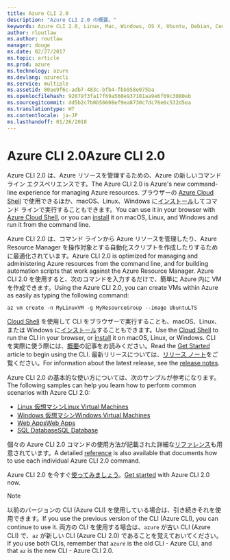 ```yaml
---
title: Azure CLI 2.0
description: "Azure CLI 2.0 の概要。"
keywords: Azure CLI 2.0, Linux, Mac, Windows, OS X, Ubuntu, Debian, CentOS, RHEL, SUSE, CoreOS, Docker, Windows, Python, PIP
author: rloutlaw
ms.author: routlaw
manager: douge
ms.date: 02/27/2017
ms.topic: article
ms.prod: azure
ms.technology: azure
ms.devlang: azurecli
ms.service: multiple
ms.assetid: 80ae9f6c-adb7-483c-bfb4-fbb958e075ba
ms.openlocfilehash: 92079f3fa17f69a560e937101aa9e6f09c3080eb
ms.sourcegitcommit: dd5b2c7b0b56608ef9ea8730c7dc76e6c532d5ea
ms.translationtype: HT
ms.contentlocale: ja-JP
ms.lasthandoff: 01/26/2018
---
```

# <a name="azure-cli-20"></a><span data-ttu-id="3929a-104">Azure CLI 2.0</span><span class="sxs-lookup"><span data-stu-id="3929a-104">Azure CLI 2.0</span></span>

<span data-ttu-id="3929a-105">Azure CLI 2.0 は、Azure リソースを管理するための、Azure の新しいコマンド ライン エクスペリエンスです。</span><span class="sxs-lookup"><span data-stu-id="3929a-105">The Azure CLI 2.0 is Azure's new command-line experience for managing Azure resources.</span></span>
<span data-ttu-id="3929a-106">ブラウザーの [Azure Cloud Shell](/azure/cloud-shell/overview) で使用できるほか、macOS、Linux、Windows に[インストール](install-azure-cli.md)してコマンド ラインで実行することもできます。</span><span class="sxs-lookup"><span data-stu-id="3929a-106">You can use it in your browser with [Azure Cloud Shell](/azure/cloud-shell/overview), or you can [install](install-azure-cli.md) it on macOS, Linux, and Windows and run it from the command line.</span></span>

<span data-ttu-id="3929a-107">Azure CLI 2.0 は、コマンド ラインから Azure リソースを管理したり、Azure Resource Manager を操作対象とする自動化スクリプトを作成したりするために最適化されています。</span><span class="sxs-lookup"><span data-stu-id="3929a-107">Azure CLI 2.0 is optimized for managing and administering Azure resources from the command line, and for building automation scripts that work against the Azure Resource Manager.</span></span> <span data-ttu-id="3929a-108">Azure CLI 2.0 を使用すると、次のコマンドを入力するだけで、簡単に Azure 内に VM を作成できます。</span><span class="sxs-lookup"><span data-stu-id="3929a-108">Using the Azure CLI 2.0, you can create VMs within Azure as easily as typing the following command:</span></span>

```azurecli-interactive
az vm create -n MyLinuxVM -g MyResourceGroup --image UbuntuLTS
```

<span data-ttu-id="3929a-109">[Cloud Shell](/azure/cloud-shell/overview) を使用して CLI をブラウザーで実行することも、macOS、Linux、または Windows に[インストール](install-azure-cli.md)することもできます。</span><span class="sxs-lookup"><span data-stu-id="3929a-109">Use the [Cloud Shell](/azure/cloud-shell/overview) to run the CLI in your browser, or [install](install-azure-cli.md) it on macOS, Linux, or Windows.</span></span>
<span data-ttu-id="3929a-110">CLI を実際に使う際には、[概要](get-started-with-azure-cli.md)の記事をお読みください。</span><span class="sxs-lookup"><span data-stu-id="3929a-110">Read the [Get Started](get-started-with-azure-cli.md) article to begin using the CLI.</span></span>
<span data-ttu-id="3929a-111">最新リリースについては、[リリース ノート](release-notes-azure-cli.md)をご覧ください。</span><span class="sxs-lookup"><span data-stu-id="3929a-111">For information about the latest release, see the [release notes](release-notes-azure-cli.md).</span></span>

<span data-ttu-id="3929a-112">Azure CLI 2.0 の基本的な使い方については、次のサンプルが参考になります。</span><span class="sxs-lookup"><span data-stu-id="3929a-112">The following samples can help you learn how to perform common scenarios with Azure CLI 2.0:</span></span>
- [<span data-ttu-id="3929a-113">Linux 仮想マシン</span><span class="sxs-lookup"><span data-stu-id="3929a-113">Linux Virtual Machines</span></span>](/azure/virtual-machines/virtual-machines-linux-cli-samples?toc=%2fcli%2fazure%2ftoc.json&bc=%2fcli%2fazure%2fbreadcrumb%2ftoc.json)
- [<span data-ttu-id="3929a-114">Windows 仮想マシン</span><span class="sxs-lookup"><span data-stu-id="3929a-114">Windows Virtual Machines</span></span>](/azure/virtual-machines/virtual-machines-windows-cli-samples?toc=%2fcli%2fazure%2ftoc.json&bc=%2fcli%2fazure%2fbreadcrumb%2ftoc.json)
- [<span data-ttu-id="3929a-115">Web Apps</span><span class="sxs-lookup"><span data-stu-id="3929a-115">Web Apps</span></span>](/azure/app-service-web/app-service-cli-samples?toc=%2fcli%2fazure%2ftoc.json&bc=%2fcli%2fazure%2fbreadcrumb%2ftoc.json)
- [<span data-ttu-id="3929a-116">SQL Database</span><span class="sxs-lookup"><span data-stu-id="3929a-116">SQL Database</span></span>](/azure/sql-database/sql-database-cli-samples?toc=%2fcli%2fazure%2ftoc.json&bc=%2fcli%2fazure%2fbreadcrumb%2ftoc.json)

<span data-ttu-id="3929a-117">個々の Azure CLI 2.0 コマンドの使用方法が記載された詳細な[リファレンス](/cli/azure/)も用意されています。</span><span class="sxs-lookup"><span data-stu-id="3929a-117">A detailed [reference](/cli/azure/) is also available that documents how to use each individual Azure CLI 2.0 command.</span></span>

<span data-ttu-id="3929a-118">Azure CLI 2.0 を今すぐ[使ってみましょう](get-started-with-azure-cli.md)。</span><span class="sxs-lookup"><span data-stu-id="3929a-118">[Get started](get-started-with-azure-cli.md) with Azure CLI 2.0 now.</span></span>


> [!NOTE]
> <span data-ttu-id="3929a-119">以前のバージョンの CLI (Azure CLI) を使用している場合は、引き続きそれを使用できます。</span><span class="sxs-lookup"><span data-stu-id="3929a-119">If you use the previous version of the CLI (Azure CLI), you can continue to use it.</span></span>
> <span data-ttu-id="3929a-120">両方の CLI を使用する場合は、`azure` が古い CLI (Azure CLI) で、`az` が新しい CLI (Azure CLI 2.0) であることを覚えておいてください。</span><span class="sxs-lookup"><span data-stu-id="3929a-120">If you use both CLIs, remember that `azure` is the old CLI - Azure CLI, and that `az` is the new CLI - Azure CLI 2.0.</span></span>